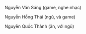 Nguyễn Văn Sáng (game, nghe nhạc)

Nguyễn Hồng Thái (ngủ, và game)

Nguyễn Quốc Thành (ăn, với ngủ)
